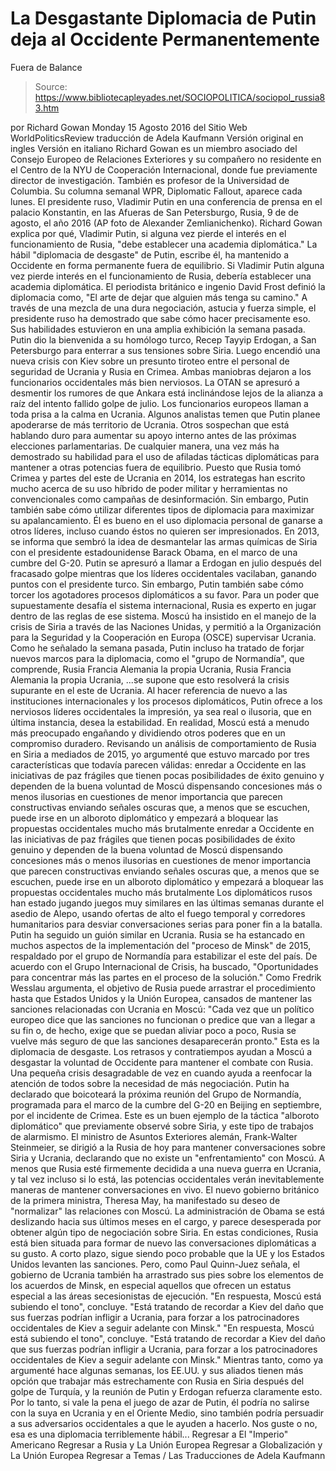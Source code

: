 # La Desgastante Diplomacia de Putin deja al Occidente Permanentemente 
Fuera de Balance

> Source: https://www.bibliotecapleyades.net/SOCIOPOLITICA/sociopol_russia83.htm

por Richard Gowan Monday 15 Agosto 2016
del Sitio Web WorldPoliticsReview
traducción de Adela Kaufmann Versión original en ingles
Versión en italiano
Richard Gowan es un miembro asociado del Consejo Europeo de Relaciones Exteriores y su compañero no residente en el Centro de la NYU de Cooperación Internacional, donde fue previamente director de investigación.
También es profesor de la Universidad de Columbia.
Su columna semanal WPR, Diplomatic Fallout,
aparece cada lunes.
El presidente ruso, Vladimir Putin
en una conferencia de prensa en el palacio Konstantin, en las
Afueras de San Petersburgo, Rusia, 9 de de agosto, el año 2016
(AP foto de Alexander Zemlianichenko).
Richard Gowan explica por qué, Vladimir Putin,
si alguna vez pierde el interés en el funcionamiento de Rusia,
"debe establecer una academia diplomática."
La hábil "diplomacia de desgaste" de Putin, escribe él,
ha mantenido a Occidente en forma
permanente fuera de equilibrio.
Si Vladimir Putin alguna vez pierde interés en el funcionamiento de Rusia, debería establecer una academia diplomática.
El periodista británico e ingenio David Frost definió la diplomacia como,
"El arte de dejar que alguien más tenga su camino."
A través de una mezcla de una dura negociación, astucia y fuerza simple, el presidente ruso ha demostrado que sabe cómo hacer precisamente eso.
Sus habilidades estuvieron en una amplia exhibición la semana pasada. Putin dio la bienvenida a su homólogo turco, Recep Tayyip Erdogan, a San Petersburgo para enterrar a sus tensiones sobre Siria.
Luego encendió una nueva crisis con Kiev sobre un presunto tiroteo entre el personal de seguridad de Ucrania y Rusia en Crimea. Ambas maniobras dejaron a los funcionarios occidentales más bien nerviosos.
La OTAN se apresuró a desmentir los rumores de que Ankara está inclinándose lejos de la alianza a raíz del intento fallido golpe de julio. Los funcionarios europeos llaman a toda prisa a la calma en Ucrania.
Algunos analistas temen que Putin planee apoderarse de más territorio de Ucrania.
Otros sospechan que está hablando duro para aumentar su apoyo interno antes de las próximas elecciones parlamentarias. De cualquier manera, una vez más ha demostrado su habilidad para el uso de afiladas tácticas diplomáticas para mantener a otras potencias fuera de equilibrio.
Puesto que Rusia tomó Crimea y partes del este de Ucrania en 2014, los estrategas han escrito mucho acerca de su uso híbrido de poder militar y herramientas no convencionales como campañas de desinformación.
Sin embargo, Putin también sabe cómo utilizar diferentes tipos de diplomacia para maximizar su apalancamiento. Él es bueno en el uso diplomacia personal de ganarse a otros líderes, incluso cuando éstos no quieren ser impresionados.
En 2013, se informa que sembró la idea de desmantelar las armas químicas de Siria con el presidente estadounidense Barack Obama, en el marco de una cumbre del G-20.
Putin se apresuró a llamar a Erdogan en julio después del fracasado golpe mientras que los líderes occidentales vacilaban, ganando puntos con el presidente turco. Sin embargo, Putin también sabe cómo torcer los agotadores procesos diplomáticos a su favor.
Para un poder que supuestamente desafía el sistema internacional, Rusia es experto en jugar dentro de las reglas de ese sistema.
Moscú ha insistido en el manejo de la crisis de Siria a través de las Naciones Unidas, y permitió a la Organización para la Seguridad y la Cooperación en Europa (OSCE) supervisar Ucrania.
Como he señalado la semana pasada, Putin incluso ha tratado de forjar nuevos marcos para la diplomacia, como el "grupo de Normandía", que comprende,
Rusia Francia Alemania la propia Ucrania,
Rusia
Francia
Alemania
la propia Ucrania,
...se supone que esto resolverá la crisis supurante en el este de Ucrania.
Al hacer referencia de nuevo a las instituciones internacionales y los procesos diplomáticos, Putin ofrece a los nerviosos líderes occidentales la impresión, ya sea real o ilusoria, que en última instancia, desea la estabilidad. En realidad, Moscú está a menudo más preocupado engañando y dividiendo otros poderes que en un compromiso duradero.
Revisando un análisis de comportamiento de Rusia en Siria a mediados de 2015, yo argumenté que estuvo marcado por tres características que todavía parecen válidas:
enredar a Occidente en las iniciativas de paz frágiles que tienen pocas posibilidades de éxito genuino y dependen de la buena voluntad de Moscú dispensando concesiones más o menos ilusorias en cuestiones de menor importancia que parecen constructivas enviando señales oscuras que, a menos que se escuchen, puede irse en un alboroto diplomático y empezará a bloquear las propuestas occidentales mucho más brutalmente
enredar a Occidente en las iniciativas de paz frágiles que tienen pocas posibilidades de éxito genuino y dependen de la buena voluntad de Moscú
dispensando concesiones más o menos ilusorias en cuestiones de menor importancia que parecen constructivas
enviando señales oscuras que, a menos que se escuchen, puede irse en un alboroto diplomático y empezará a bloquear las propuestas occidentales mucho más brutalmente
Los diplomáticos rusos han estado jugando juegos muy similares en las últimas semanas durante el asedio de Alepo, usando ofertas de alto el fuego temporal y corredores humanitarios para desviar conversaciones serias para poner fin a la batalla.
Putin ha seguido un guión similar en Ucrania. Rusia se ha estancado en muchos aspectos de la implementación del "proceso de Minsk" de 2015, respaldado por el grupo de Normandía para estabilizar el este del país.
De acuerdo con el Grupo Internacional de Crisis, ha buscado,
"Oportunidades para concentrar más las partes en el proceso de la solución."
Como Fredrik Wesslau argumenta, el objetivo de Rusia puede arrastrar el procedimiento hasta que Estados Unidos y la Unión Europea, cansados de mantener las sanciones relacionadas con Ucrania en Moscú:
"Cada vez que un político europeo dice que las sanciones no funcionan o predice que van a llegar a su fin o, de hecho, exige que se puedan aliviar poco a poco, Rusia se vuelve más seguro de que las sanciones desaparecerán pronto."
Esta es la diplomacia de desgaste.
Los retrasos y contratiempos ayudan a Moscú a desgastar la voluntad de Occidente para mantener el combate con Rusia. Una pequeña crisis desagradable de vez en cuando ayuda a reenfocar la atención de todos sobre la necesidad de más negociación.
Putin ha declarado que boicoteará la próxima reunión del Grupo de Normandía, programada para el marco de la cumbre del G-20 en Beijing en septiembre, por el incidente de Crimea.
Este es un buen ejemplo de la táctica "alboroto diplomático" que previamente observé sobre Siria, y este tipo de trabajos de alarmismo.
El ministro de Asuntos Exteriores alemán, Frank-Walter Steinmeier, se dirigió a la Rusia de hoy para mantener conversaciones sobre Siria y Ucrania, declarando que no existe un "enfrentamiento" con Moscú.
A menos que Rusia esté firmemente decidida a una nueva guerra en Ucrania, y tal vez incluso si lo está, las potencias occidentales verán inevitablemente maneras de mantener conversaciones en vivo. El nuevo gobierno británico de la primera ministra, Theresa May, ha manifestado su deseo de "normalizar" las relaciones con Moscú.
La administración de Obama se está deslizando hacia sus últimos meses en el cargo, y parece desesperada por obtener algún tipo de negociación sobre Siria.
En estas condiciones, Rusia está bien situada para formar de nuevo las conversaciones diplomáticas a su gusto. A corto plazo, sigue siendo poco probable que la UE y los Estados Unidos levanten las sanciones.
Pero, como Paul Quinn-Juez señala, el gobierno de Ucrania también ha arrastrado sus pies sobre los elementos de los acuerdos de Minsk, en especial aquellos que ofrecen un estatus especial a las áreas secesionistas de ejecución.
"En respuesta, Moscú está subiendo el tono", concluye. "Está tratando de recordar a Kiev del daño que sus fuerzas podrían infligir a Ucrania, para forzar a los patrocinadores occidentales de Kiev a seguir adelante con Minsk."
"En respuesta, Moscú está subiendo el tono", concluye.
"Está tratando de recordar a Kiev del daño que sus fuerzas podrían infligir a Ucrania, para forzar a los patrocinadores occidentales de Kiev a seguir adelante con Minsk."
Mientras tanto, como ya argumenté hace algunas semanas, los EE.UU. y sus aliados tienen más opción que trabajar más estrechamente con Rusia en Siria después del golpe de Turquía, y la reunión de Putin y Erdogan refuerza claramente esto. Por lo tanto, si vale la pena el juego de azar de Putin, él podría no salirse con la suya en Ucrania y en el Oriente Medio, sino también podría persuadir a sus adversarios occidentales a que le ayuden a hacerlo.
Nos guste o no, esa es una diplomacia terriblemente hábil...
Regresar a El "Imperio" Americano
Regresar a Rusia y La Unión Europea
Regresar a Globalización y La Unión Europea
Regresar a Temas / Las Traducciones de Adela Kaufmann
